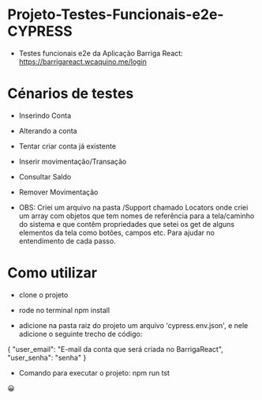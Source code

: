# Projeto-Testes-Funcionais-e2e-CYPRESS
- Testes funcionais e2e da Aplicação Barriga React: https://barrigareact.wcaquino.me/login

# Cénarios de testes

- Inserindo Conta

- Alterando a conta

- Tentar criar conta já existente

- Inserir movimentação/Transação

- Consultar Saldo

- Remover Movimentação

- OBS: Criei um arquivo na pasta /Support chamado Locators onde criei um array com objetos
que tem nomes de referência para a tela/caminho do sistema e que contêm propriedades que setei
os get de alguns elementos da tela como botões, campos etc. Para ajudar no entendimento de cada passo.

# Como utilizar

- clone o projeto

- rode no terminal npm install

- adicione na pasta raiz do projeto um arquivo 'cypress.env.json', e nele adicione o seguinte trecho de código: 

{
    "user_email": "E-mail da conta que será criada no BarrigaReact",
    "user_senha": "senha"
}

- Comando para executar o projeto: npm run tst

😀
